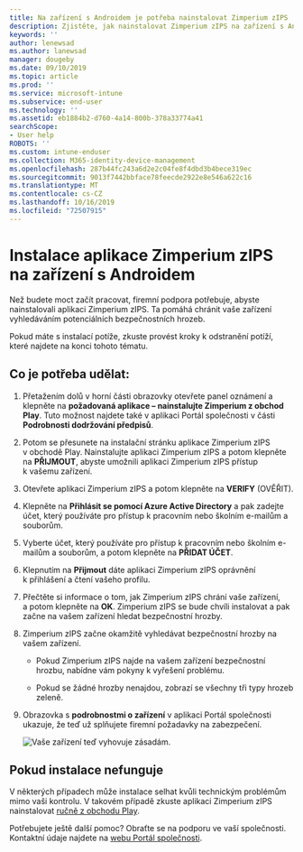```yaml
---
title: Na zařízení s Androidem je potřeba nainstalovat Zimperium zIPS | Dokumentace Microsoftu
description: Zjistěte, jak nainstalovat Zimperium zIPS na zařízení s Androidem.
keywords: ''
author: lenewsad
ms.author: lanewsad
manager: dougeby
ms.date: 09/10/2019
ms.topic: article
ms.prod: ''
ms.service: microsoft-intune
ms.subservice: end-user
ms.technology: ''
ms.assetid: eb1884b2-d760-4a14-800b-378a33774a41
searchScope:
- User help
ROBOTS: ''
ms.custom: intune-enduser
ms.collection: M365-identity-device-management
ms.openlocfilehash: 287b44fc243a6d2e2c04fe8f4dbd3b4bece319ec
ms.sourcegitcommit: 9013f7442bbface78feecde2922e8e546a622c16
ms.translationtype: MT
ms.contentlocale: cs-CZ
ms.lasthandoff: 10/16/2019
ms.locfileid: "72507915"
---
```

# <a name="install-zimperium-zips-on-your-android-device"></a>Instalace aplikace Zimperium zIPS na zařízení s Androidem

Než budete moct začít pracovat, firemní podpora potřebuje, abyste nainstalovali aplikaci Zimperium zIPS. Ta pomáhá chránit vaše zařízení vyhledáváním potenciálních bezpečnostních hrozeb.

Pokud máte s instalací potíže, zkuste provést kroky k odstranění potíží, které najdete na konci tohoto tématu.

## <a name="what-you-need-to-do"></a>Co je potřeba udělat:

1. Přetažením dolů v horní části obrazovky otevřete panel oznámení a klepněte na **požadovaná aplikace – nainstalujte Zimperium z obchod Play**. Tuto možnost najdete také v aplikaci Portál společnosti v části __Podrobnosti dodržování předpisů__.

2. Potom se přesunete na instalační stránku aplikace Zimperium zIPS v obchodě Play. Nainstalujte aplikaci Zimperium zIPS a potom klepněte na **PŘIJMOUT**, abyste umožnili aplikaci Zimperium zIPS přístup k vašemu zařízení.

3. Otevřete aplikaci Zimperium zIPS a potom klepněte na **VERIFY** (OVĚŘIT).

4. Klepněte na **Přihlásit se pomocí Azure Active Directory** a pak zadejte účet, který používáte pro přístup k pracovním nebo školním e-mailům a souborům.

5. Vyberte účet, který používáte pro přístup k pracovním nebo školním e-mailům a souborům, a potom klepněte na **PŘIDAT ÚČET**.

6. Klepnutím na **Přijmout** dáte aplikaci Zimperium zIPS oprávnění k přihlášení a čtení vašeho profilu.

7. Přečtěte si informace o tom, jak Zimperium zIPS chrání vaše zařízení, a potom klepněte na **OK**. Zimperium zIPS se bude chvíli instalovat a pak začne na vašem zařízení hledat bezpečnostní hrozby.

8. Zimperium zIPS začne okamžitě vyhledávat bezpečnostní hrozby na vašem zařízení.

   * Pokud Zimperium zIPS najde na vašem zařízení bezpečnostní hrozbu, nabídne vám pokyny k vyřešení problému.

   * Pokud se žádné hrozby nenajdou, zobrazí se všechny tři typy hrozeb zeleně.

11. Obrazovka s **podrobnostmi o zařízení** v aplikaci Portál společnosti ukazuje, že teď už splňujete firemní požadavky na zabezpečení.

    ![Vaše zařízení teď vyhovuje zásadám.](./media/mtd-device-now-compliant-android.png)

## <a name="if-the-installation-doesnt-work"></a>Pokud instalace nefunguje

V některých případech může instalace selhat kvůli technickým problémům mimo vaši kontrolu. V takovém případě zkuste aplikaci Zimperium zIPS nainstalovat [ručně z obchodu Play](https://play.google.com/store/apps/details?id=com.zimperium.zips).

Potřebujete ještě další pomoc? Obraťte se na podporu ve vaší společnosti. Kontaktní údaje najdete na [webu Portál společnosti](https://go.microsoft.com/fwlink/?linkid=2010980).
